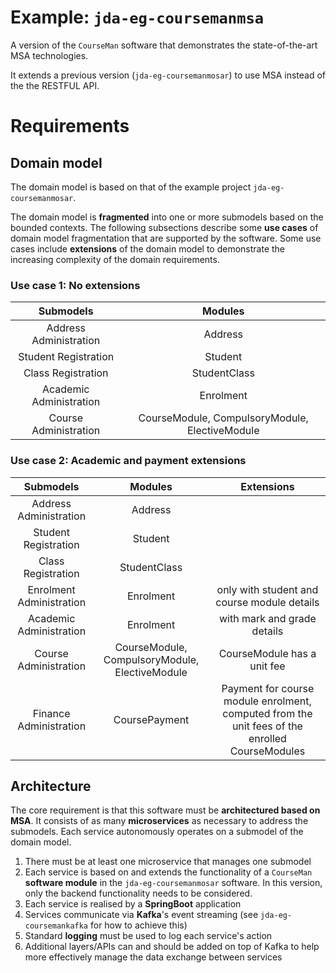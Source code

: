 Example: `jda-eg-coursemanmsa`
===============================

A version of the `CourseMan` software that demonstrates the state-of-the-art MSA technologies.

It extends a previous version (`jda-eg-coursemanmosar`) to use MSA instead of the the RESTFUL API.

# Requirements

## Domain model
The domain model is based on that of the example project `jda-eg-coursemanmosar`.

The domain model is **fragmented** into one or more submodels based on the bounded contexts. The following subsections describe some **use cases** of domain model fragmentation that are supported by the software. Some use cases include **extensions** of the domain model to demonstrate the increasing complexity of the domain requirements.

### Use case 1: No extensions

| Submodels | Modules | 
| :--: | :--: |
| Address Administration | Address 
| Student Registration | Student 
| Class Registration | StudentClass 
| Academic Administration | Enrolment 
| Course Administration | CourseModule, CompulsoryModule, ElectiveModule  

### Use case 2: Academic and payment extensions

| Submodels | Modules | Extensions 
| :--: | :--: | :--: | 
|Address Administration | Address | 
| Student Registration | Student | 
| Class Registration | StudentClass |
| Enrolment Administration | Enrolment | only with student and course module details
| Academic Administration | Enrolment | with mark and grade details
| Course Administration | CourseModule, CompulsoryModule, ElectiveModule |  CourseModule has a unit fee
| Finance Administration | CoursePayment | Payment for course module enrolment, computed from the unit fees of the enrolled CourseModules

## Architecture

The core requirement is that this software must be **architectured based on MSA**. It consists of as many **microservices** as necessary to address the submodels.
Each service autonomously operates on a submodel of the domain model.

1. There must be at least one microservice that manages one submodel
2. Each service is based on and extends the functionality of a `CourseMan` **software module** in the `jda-eg-coursemanmosar` software. In this version, only the backend functionality needs to be considered.
3. Each service is realised by a **SpringBoot** application
4. Services communicate via **Kafka**'s event streaming (see `jda-eg-coursemankafka` for how to achieve this)
5. Standard **logging** must be used to log each service's action
6. Additional layers/APIs can and should be added on top of Kafka to help more effectively manage the data exchange between services